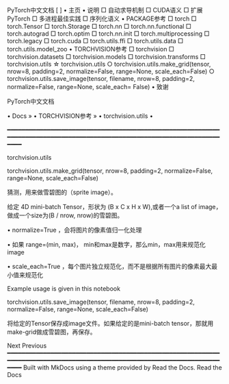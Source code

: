 PyTorch中文文档
[                    ]
  • 主页
  • 说明
      □ 自动求导机制
      □ CUDA语义
      □ 扩展PyTorch
      □ 多进程最佳实践
      □ 序列化语义
  • PACKAGE参考
      □ torch
      □ torch.Tensor
      □ torch.Storage
      □ torch.nn
      □ torch.nn.functional
      □ torch.autograd
      □ torch.optim
      □ torch.nn.init
      □ torch.multiprocessing
      □ torch.legacy
      □ torch.cuda
      □ torch.utils.ffi
      □ torch.utils.data
      □ torch.utils.model_zoo
  • TORCHVISION参考
      □ torchvision
      □ torchvision.datasets
      □ torchvision.models
      □ torchvision.transforms
      □ torchvision.utils
          ☆ torchvision.utils
              ○ torchvision.utils.make_grid(tensor, nrow=8, padding=2, normalize=False, range=None, scale_each=False)
              ○ torchvision.utils.save_image(tensor, filename, nrow=8, padding=2, normalize=False, range=None, scale_each=
                False)
  • 致谢

  PyTorch中文文档

  • Docs »
  • TORCHVISION参考 »
  • torchvision.utils
  • 

━━━━━━━━━━━━━━━━━━━━━━━━━━━━━━━━━━━━━━━━━━━━━━━━━━━━━━━━━━━━━━━━━━━━━━━━━━━━━━━━━━━━━━━━━━━━━━━━━━━━━━━━━━━━━━━━━━━━━━━━━━

torchvision.utils

torchvision.utils.make_grid(tensor, nrow=8, padding=2, normalize=False, range=None, scale_each=False)

猜测，用来做雪碧图的（sprite image）。

给定 4D mini-batch Tensor，形状为 (B x C x H x W),或者一个a list of image，做成一个size为(B / nrow, nrow)的雪碧图。

  • normalize=True ，会将图片的像素值归一化处理

  • 如果 range=(min, max)， min和max是数字，那么min，max用来规范化image

  • scale_each=True ，每个图片独立规范化，而不是根据所有图片的像素最大最小值来规范化

Example usage is given in this notebook

torchvision.utils.save_image(tensor, filename, nrow=8, padding=2, normalize=False, range=None, scale_each=False)

将给定的Tensor保存成image文件。如果给定的是mini-batch tensor，那就用make-grid做成雪碧图，再保存。

Next Previous
━━━━━━━━━━━━━━━━━━━━━━━━━━━━━━━━━━━━━━━━━━━━━━━━━━━━━━━━━━━━━━━━━━━━━━━━━━━━━━━━━━━━━━━━━━━━━━━━━━━━━━━━━━━━━━━━━━━━━━━━━━
Built with MkDocs using a theme provided by Read the Docs.
Read the Docs

